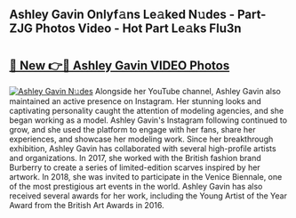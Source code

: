 ## Ashley Gavin Onlyf𝚊ns Le𝚊ked N𝚞des - Part-ZJG Photos Video - Hot Part Le𝚊ks Flu3n

# <h2><a href="http://ac37765.deff.icu/?id=Ashley+Gavin">🔗 New 👉🔴 Ashley Gavin VIDEO Photos</a></h2>

[![Ashley Gavin N𝚞des](https://i.imgur.com/rIISA9y.gif)](http://ac37765.deff.icu/?id=Ashley+Gavin)
Alongside her YouTube channel, Ashley Gavin also maintained an active presence on Instagram. Her stunning looks and captivating personality caught the attention of modeling agencies, and she began working as a model. Ashley Gavin's Instagram following continued to grow, and she used the platform to engage with her fans, share her experiences, and showcase her modeling work. Since her breakthrough exhibition, Ashley Gavin has collaborated with several high-profile artists and organizations. In 2017, she worked with the British fashion brand Burberry to create a series of limited-edition scarves inspired by her artwork. In 2018, she was invited to participate in the Venice Biennale, one of the most prestigious art events in the world. Ashley Gavin has also received several awards for her work, including the Young Artist of the Year Award from the British Art Awards in 2016.
